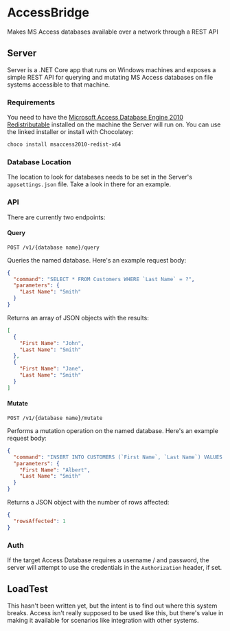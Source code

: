 # AccessBridge

Makes MS Access databases available over a network through a REST API

## Server

Server is a .NET Core app that runs on Windows machines and exposes a simple REST API for querying and mutating MS Access databases on file systems accessible to that machine.

### Requirements

You need to have the [Microsoft Access Database Engine 2010 Redistributable](https://www.microsoft.com/en-us/download/details.aspx?id=13255) installed on the machine the Server will run on. You can use the linked installer or install with Chocolatey:

```sh
choco install msaccess2010-redist-x64
```

### Database Location

The location to look for databases needs to be set in the Server's `appsettings.json` file. Take a look in there for an example.

### API

There are currently two endpoints:

#### Query

```http
POST /v1/{database name}/query
```

Queries the named database. Here's an example request body:

```json
{
  "command": "SELECT * FROM Customers WHERE `Last Name` = ?",
  "parameters": {
    "Last Name": "Smith"
  }
}
```

Returns an array of JSON objects with the results:

```json
[
  {
    "First Name": "John",
    "Last Name": "Smith"
  },
  {
    "First Name": "Jane",
    "Last Name": "Smith"
  }
]
```

#### Mutate

```http
POST /v1/{database name}/mutate
```

Performs a mutation operation on the named database. Here's an example request body:

```json
{
  "command": "INSERT INTO CUSTOMERS (`First Name`, `Last Name`) VALUES (?,?)",
  "parameters": {
    "First Name": "Albert",
    "Last Name": "Smith"
  }
}
```

Returns a JSON object with the number of rows affected:

```json
{
  "rowsAffected": 1
}
```

### Auth

If the target Access Database requires a username / and password, the server will attempt to use the credentials in the `Authorization` header, if set.

## LoadTest

This hasn't been written yet, but the intent is to find out where this system breaks. Access isn't really supposed to be used like this, but there's value in making it available for scenarios like integration with other systems.
